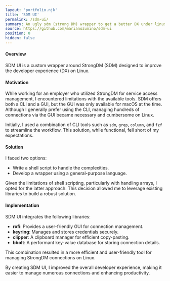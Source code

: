 ```yaml
---
layout: 'portfolio.njk'
title: 'SDM UI'
permalink: /sdm-ui/
summary: An ugly sdm (strong DM) wrapper to get a better DX under linux.
source: https://github.com/marianozunino/sdm-ui
position: 0
hidden: false
---
```

#### Overview

SDM UI is a custom wrapper around StrongDM (SDM) designed to improve the developer experience (DX) on Linux.

#### Motivation

While working for an employer who utilized StrongDM for service access management,
I encountered limitations with the available tools. SDM offers both a CLI and a GUI,
but the GUI was only available for macOS at the time. Although I generally prefer
using the CLI, managing hundreds of connections via the GUI became necessary and
cumbersome on Linux.

Initially, I used a combination of CLI tools such as `sdm`, `grep`, `column`,
and `fzf` to streamline the workflow. This solution, while functional, fell short
of my expectations.

#### Solution

I faced two options:
- Write a shell script to handle the complexities.
- Develop a wrapper using a general-purpose language.

Given the limitations of shell scripting, particularly with handling arrays, I
opted for the latter approach. This decision allowed me to leverage existing
libraries to build a robust solution.

#### Implementation

SDM UI integrates the following libraries:
- **rofi**: Provides a user-friendly GUI for connection management.
- **keyring**: Manages and stores credentials securely.
- **clipper**: A clipboard manager for efficient copy-pasting.
- **bbolt**: A performant key-value database for storing connection details.

This combination resulted in a more efficient and user-friendly tool for managing
StrongDM connections on Linux.

By creating SDM UI, I improved the overall developer experience, making it easier
to manage numerous connections and enhancing productivity.
